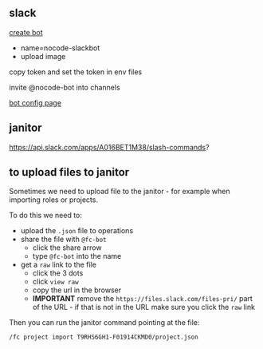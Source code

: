 ## slack

[create bot](https://my.slack.com/services/new/bot)

 * name=nocode-slackbot
 * upload image

copy token and set the token in env files

invite @nocode-bot into channels

[bot config page](https://enterprise1701.slack.com/services/1207221801924)


## janitor

https://api.slack.com/apps/A016BET1M38/slash-commands?

## to upload files to janitor

Sometimes we need to upload file to the janitor - for example when importing roles or projects.

To do this we need to:

 * upload the `.json` file to operations
 * share the file with `@fc-bot`
   * click the share arrow
   * type `@fc-bot` into the name
 * get a `raw` link to the file
   * click the 3 dots
   * click `view raw`
   * copy the url in the browser
   * **IMPORTANT** remove the `https://files.slack.com/files-pri/` part of the URL - if that is not in the URL make sure you click the `raw` link

Then you can run the janitor command pointing at the file:

```
/fc project import T9RHS6GH1-F01914CKMD0/project.json
```
